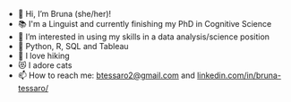 - :rainbow: Hi, I’m Bruna (she/her)!
- :books: I'm a Linguist and currently finishing my PhD in Cognitive Science
- 👀 I’m interested in using my skills in a data analysis/science position
- 🌱 Python, R, SQL and Tableau
- :hiking_boot: I love hiking
- :heart_eyes_cat: I adore cats
- 📫 How to reach me: btessaro2@gmail.com and [linkedin.com/in/bruna-tessaro/](https://www.linkedin.com/in/bruna-tessaro/)


<!---
btessaro/btessaro is a ✨ special ✨ repository because its `README.md` (this file) appears on your GitHub profile.
You can click the Preview link to take a look at your changes.
--->
